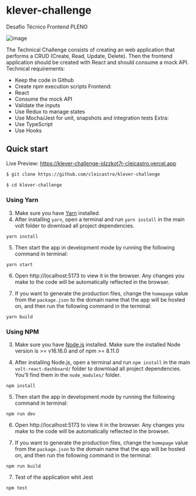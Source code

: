 # klever-challenge
Desafio Técnico Frontend PLENO

![image](https://user-images.githubusercontent.com/50046577/183798755-cf081930-0417-424c-910c-3d26897abe39.png)


The Technical Challenge consists of creating an web application that performs a CRUD (Create, Read, Update, Delete). Then the frontend application should be created with React and should consume a mock API. 
Technical requirements: 
- Keep the code in Github 
- Create npm execution scripts Frontend: 
- React 
- Consume the mock API 
- Validate the inputs 
- Use Redux to manage states 
- Use Mocha/Jest for unit, snapshots and integration tests Extra: 
- Use TypeScript 
- Use Hooks

## Quick start

Live Preview: https://klever-challenge-idzzkot7r-cleicastro.vercel.app

```bash
$ git clone https://github.com/cleicastro/klever-challenge

$ cd klever-challenge
```

### Using Yarn

3. Make sure you have [Yarn](https://yarnpkg.com/) installed.
4. After installing `yarn`, open a terminal and run `yarn install` in the main volt folder to download all project dependencies.

```
yarn install
```

5. Then start the app in development mode by running the following command in terminal:

```
yarn start
```

6. Open http://localhost:5173 to view it in the browser. Any changes you make to the code will be automatically reflected in the browser.

7. If you want to generate the production files, change the `homepage` value from the `package.json` to the domain name that the app will be hosted on, and then run the following command in the terminal:

```
yarn build
```

### Using NPM

3. Make sure you have [Node.js](https://nodejs.org/en/) installed. Make sure the installed Node version is >= v16.16.0 and of npm >= 8.11.0

4. After installing Node.js, open a terminal and run `npm install` in the main `volt-react-dashboard/` folder to download all project dependencies. You'll find them in the `node_modules/` folder.

```
npm install
```

5. Then start the app in development mode by running the following command in terminal:

```
npm run dev
```

6. Open http://localhost:5173 to view it in the browser. Any changes you make to the code will be automatically reflected in the browser.

7. If you want to generate the production files, change the `homepage` value from the `package.json` to the domain name that the app will be hosted on, and then run the following command in the terminal:

```
npm run build
```

7. Test of the application whit Jest

```
npm test
```
